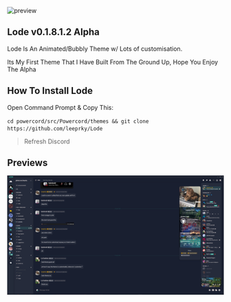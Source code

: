 ![preview](https://i.imgur.com/6cfo1bL.png)
## Lode v0.1.8.1.2 Alpha

Lode Is An Animated/Bubbly Theme w/ Lots of customisation.

Its My First Theme That I Have Built From The Ground Up, Hope You Enjoy The Alpha

## How To Install Lode

Open Command Prompt & Copy This:

`cd powercord/src/Powercord/themes && git clone https://github.com/leeprky/Lode`
> Refresh Discord

## Previews

![preview](https://raw.githubusercontent.com/leeprky/Lode/main/default/LodeDevAlpha.png)
